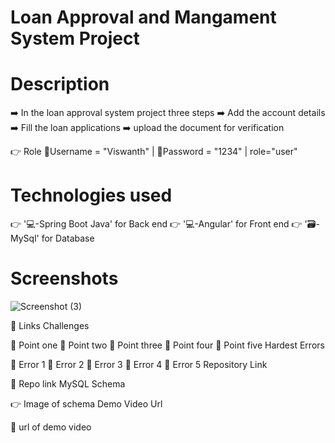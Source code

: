 # Loan Approval and Mangament System Project

# Description

➡️ In the loan approval system project three steps 
➡️ Add the account details
➡️ Fill the loan applications
➡️ upload the document for verification

👉 Role 
    📧Username = "Viswanth" | 🔐Password = "1234" | role="user"
# Technologies used

👉 '💻-Spring Boot Java' for Back end
👉 '💻-Angular' for Front end 
👉 '🗃️-MySql' for Database 
# Screenshots

![Screenshot (3)](https://github.com/ViswanthKumarKS/Loan_project/assets/145537662/4dcce9e4-3824-4d6b-a416-86a1bc1fd864)

🔗 Links
Challenges

🔴 Point one
🔴 Point two
🔴 Point three
🔴 Point four
🔴 Point five
Hardest Errors

🚩 Error 1
🚩 Error 2
🚩 Error 3
🚩 Error 4
🚩 Error 5
Repository Link

🔗 Repo link 
MySQL Schema

👉 Image of schema 
Demo Video Url

🔗 url of demo video
